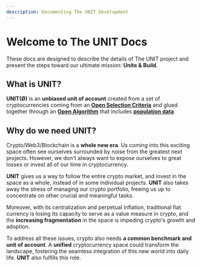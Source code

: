 ```yaml
---
description: Documenting The UNIT Development
---
```


# Welcome to The UNIT Docs

These docs are designed to describe the details of The UNIT project and present the steps toward our ultimate mission: **Unite & Build**.

## What is UNIT?

**UNIT(Ø)** is an **unbiased unit of account** created from a set of cryptocurrencies coming from an [**Open Selection Criteria**](the-unit/units-selection-criteria.md) and glued together through an [**Open Algorithm**](the-unit/algorithm.md) that includes [**population data**](the-unit/population-data.md).

## Why do we need UNIT?

Crypto/Web3/Blockchain is a **whole new era**. Us coming into this exciting space often see ourselves surrounded by noise from the greatest next projects. However, we don't always want to expose ourselves to great losses or invest all of our time in cryptocurrency.&#x20;

**UNIT** gives us a way to follow the entire crypto market, and invest in the space as a whole, instead of in some individual projects. **UNIT** also takes away the stress of managing our crypto portfolio, freeing us up to concentrate on other crucial and meaningful tasks.

Moreover, with its centralization and perpetual inflation, traditional fiat currency is losing its capacity to serve as a value measure in crypto, and the **increasing fragmentation** in the space is impeding crypto's growth and adoption.&#x20;

To address all these issues, crypto also needs **a common benchmark and unit of account**. A **unified** cryptocurrency space could transform the landscape, fostering the seamless integration of this new world into daily life. **UNIT** also fulfills this role.
